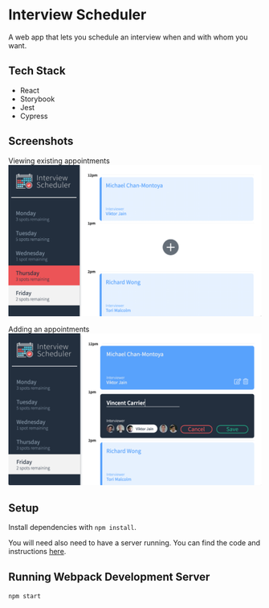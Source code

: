 # Interview Scheduler

A web app that lets you schedule an interview when and with whom you want.

## Tech Stack

- React
- Storybook
- Jest
- Cypress

## Screenshots

Viewing existing appointments
![Day View](screenshots/dayview.png)

Adding an appointments
![Add View](screenshots/addview.png)

## Setup

Install dependencies with `npm install`.

You will need also need to have a server running. You can find the 
code and instructions [here](https://github.com/lighthouse-labs/scheduler-api).

## Running Webpack Development Server

```sh
npm start
```
